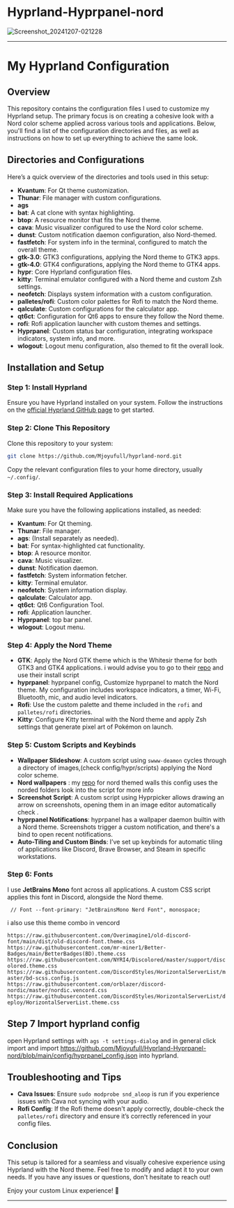 # Hyprland-Hyprpanel-nord
![Screenshot_20241207-021228](https://github.com/user-attachments/assets/e8d0aef5-96ad-48c0-bb26-db0f42ea9b82)


---

# My Hyprland Configuration

## Overview

This repository contains the configuration files I used to customize my Hyprland setup. The primary focus is on creating a cohesive look with a Nord color scheme applied across various tools and applications. Below, you'll find a list of the configuration directories and files, as well as instructions on how to set up everything to achieve the same look.

## Directories and Configurations

Here’s a quick overview of the directories and tools used in this setup:

- **Kvantum**: For Qt theme customization.
- **Thunar**: File manager with custom configurations.
- **ags**
- **bat**: A cat clone with syntax highlighting.
- **btop**: A resource monitor that fits the Nord theme.
- **cava**: Music visualizer configured to use the Nord color scheme.
- **dunst**: Custom notification daemon configuration, also Nord-themed.
- **fastfetch**: For system info in the terminal, configured to match the overall theme.
- **gtk-3.0**: GTK3 configurations, applying the Nord theme to GTK3 apps.
- **gtk-4.0**: GTK4 configurations, applying the Nord theme to GTK4 apps.
- **hypr**: Core Hyprland configuration files.
- **kitty**: Terminal emulator configured with a Nord theme and custom Zsh settings.
- **neofetch**: Displays system information with a custom configuration.
- **palletes/rofi**: Custom color palettes for Rofi to match the Nord theme.
- **qalculate**: Custom configurations for the calculator app.
- **qt6ct**: Configuration for Qt6 apps to ensure they follow the Nord theme.
- **rofi**: Rofi application launcher with custom themes and settings.
- **Hyprpanel**: Custom status bar configuration, integrating workspace indicators, system info, and more.
- **wlogout**: Logout menu configuration, also themed to fit the overall look.

## Installation and Setup

### Step 1: Install Hyprland
Ensure you have Hyprland installed on your system. Follow the instructions on the [official Hyprland GitHub page](https://github.com/hyprwm/Hyprland) to get started.

### Step 2: Clone This Repository
Clone this repository to your system:
```bash
git clone https://github.com/Mjoyufull/hyprland-nord.git
```
Copy the relevant configuration files to your home directory, usually `~/.config/`.

### Step 3: Install Required Applications

Make sure you have the following applications installed, as needed:

- **Kvantum**: For Qt theming.
- **Thunar**: File manager.
- **ags**: (Install separately as needed).
- **bat**: For syntax-highlighted cat functionality.
- **btop**: A resource monitor.
- **cava**: Music visualizer.
- **dunst**: Notification daemon.
- **fastfetch**: System information fetcher.
- **kitty**: Terminal emulator.
- **neofetch**: System information display.
- **qalculate**: Calculator app.
- **qt6ct**: Qt6 Configuration Tool.
- **rofi**: Application launcher.
- **Hyprpanel**: top bar panel.
- **wlogout**: Logout menu.

### Step 4: Apply the Nord Theme

- **GTK**: Apply the Nord GTK theme which is the Whitesir theme for both GTK3 and GTK4 applications. i would advise you to go to their [repo](https://github.com/vinceliuice/WhiteSur-gtk-theme) and use their install script
- **hyprpanel**: hyprpanel config, Customize hyprpanel to match the Nord theme. My configuration includes workspace indicators, a timer, Wi-Fi, Bluetooth, mic, and audio level indicators.
- **Rofi**: Use the custom palette and theme included in the `rofi` and `palletes/rofi` directories.
- **Kitty**: Configure Kitty terminal with the Nord theme and apply Zsh settings that generate pixel art of Pokémon on launch.

### Step 5: Custom Scripts and Keybinds

- **Wallpaper Slideshow**: A custom script using `swww-deamon` cycles through a directory of images,(check config/hypr/scripts) applying the Nord color scheme.
- **Nord wallpapers** : my [repo](https://github.com/Mjoyufull/Nord-wallpapers) for nord themed walls this config uses the norded folders look into the script for more info
- **Screenshot Script**: A custom script using Hyprpicker allows drawing an arrow on screenshots, opening them in an image editor automatically check .
- **hyprpanel Notifications**: hyprpanel has a wallpaper daemon builtin with a Nord theme. Screenshots trigger a custom notification, and there's a bind to open recent notifications.
- **Auto-Tiling and Custom Binds**: I’ve set up keybinds for automatic tiling of applications like Discord, Brave Browser, and Steam in specific workstations.

### Step 6: Fonts

I use **JetBrains Mono** font across all applications. A custom CSS script applies this font in Discord, alongside the Nord theme.

`  // Font
  --font-primary: "JetBrainsMono Nerd Font", monospace;
  ` 

i also use this theme combo in vencord

` https://raw.githubusercontent.com/Overimagine1/old-discord-font/main/dist/old-discord-font.theme.css
https://raw.githubusercontent.com/mr-miner1/Better-Badges/main/BetterBadges(BD).theme.css
https://raw.githubusercontent.com/NYRI4/Discolored/master/support/discolored.theme.css
https://raw.githubusercontent.com/DiscordStyles/HorizontalServerList/master/bd-scss.config.js
https://raw.githubusercontent.com/orblazer/discord-nordic/master/nordic.vencord.css
https://raw.githubusercontent.com/DiscordStyles/HorizontalServerList/deploy/HorizontalServerList.theme.css
` 

## Step 7 Import hyprland config

open Hyprland settings with ` ags -t settings-dialog `  and in general click import and import https://github.com/Mjoyufull/Hyprland-Hyprpanel-nord/blob/main/config/hyprpanel_config.json
into hyprland.

## Troubleshooting and Tips

- **Cava Issues**: Ensure `sudo modprobe snd_aloop` is run if you experience issues with Cava not syncing with your audio.
- **Rofi Config**: If the Rofi theme doesn't apply correctly, double-check the `palletes/rofi` directory and ensure it’s correctly referenced in your config files.

## Conclusion

This setup is tailored for a seamless and visually cohesive experience using Hyprland with the Nord theme. Feel free to modify and adapt it to your own needs. If you have any issues or questions, don't hesitate to reach out!

Enjoy your custom Linux experience! 🎉

---
